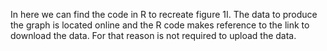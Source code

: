 In here we can find the code in R to recreate figure 1I. The data to produce the graph is located online and the R code makes reference to the link to download the data. For that reason is not required to upload the data.
